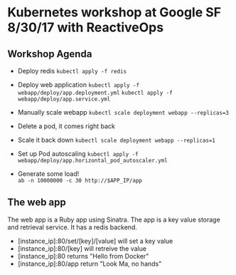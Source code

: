# Kubernetes workshop at Google SF 8/30/17 with ReactiveOps

## Workshop Agenda

* Deploy redis
`kubectl apply -f redis`

* Deploy web application
`kubectl apply -f webapp/deploy/app.deployment.yml`
`kubectl apply -f webapp/deploy/app.service.yml`

* Manually scale webapp
`kubectl scale deployment webapp --replicas=3`
- Delete a pod, it comes right back

* Scale it back down
`kubectl scale deployment webapp --replicas=1`

* Set up Pod autoscaling
`kubectl apply -f webapp/deploy/app.horizontal_pod_autoscaler.yml`

* Generate some load!	
`ab -n 10000000 -c 30 http://$APP_IP/app`

## The web app
The web app is a Ruby app using Sinatra. The app is a key value storage and retrieval service. It has a redis backend. 
* [instance_ip]:80/set/[key]/[value] will set a key value 
* [instance_ip]:80/[key] will retreive the value
* [instance_ip]:80 returns "Hello from Docker"
* [instance_ip]:80/app return "Look Ma, no hands"
